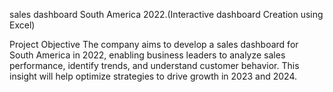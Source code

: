 sales dashboard South America 2022.(Interactive dashboard Creation using Excel)

Project Objective 
The company aims to develop a sales dashboard for South America in 2022, enabling business leaders to analyze sales performance, identify trends, and understand customer behavior. This insight will help optimize strategies to drive growth in 2023 and 2024.

